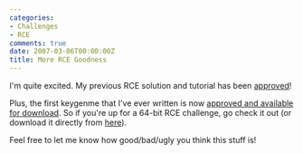 ```yaml
---
categories:
- Challenges
- RCE
comments: true
date: 2007-03-06T00:00:00Z
title: More RCE Goodness
---
```


I'm quite excited.  My previous RCE solution and tutorial has been <a href="http://www.crackmes.de/users/cyclops/nts_crackme10/" title="My Solution">approved</a>!

Plus, the first keygenme that I've ever written is now <a href="http://www.crackmes.de/users/thecolonial/thecolonials_keygenme01_x64/" title="My Keygenme">approved and available for download</a>.  So if you're up for a 64-bit RCE challenge, go check it out (or download it directly from <a href="/uploads/2007/03/thecolonial_keygenme01_winx64.zip" title="My Keygenme">here</a>).

Feel free to let me know how good/bad/ugly you think this stuff is!
